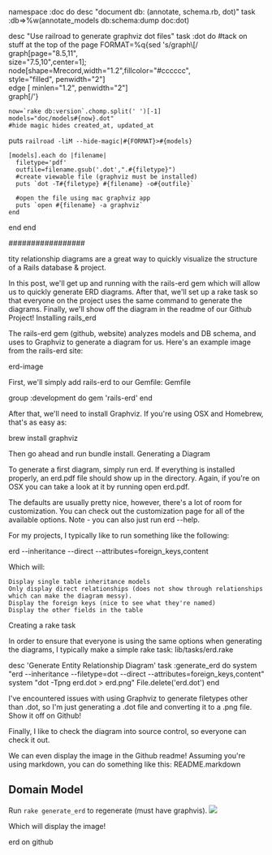 namespace :doc do
  desc "document db: (annotate, schema.rb, dot)"
  task :db=>%w(annotate_models db:schema:dump doc:dot)

  desc "Use railroad to generate graphviz dot files"
  task :dot do
    #tack on stuff at the top of the page
    FORMAT=%q{sed 's/graph\\[/  graph[page="8.5,11",\
            size="7.5,10",center=1];\
    node[shape=Mrecord,width="1.2",fillcolor="#cccccc",\
            style="filled", penwidth="2"]\
    edge [ minlen="1.2", penwidth="2"]\
    graph[/'}
  
    now=`rake db:version`.chomp.split(' ')[-1]
    models="doc/models#{now}.dot"
    #hide magic hides created_at, updated_at
   puts `railroad -liM --hide-magic|#{FORMAT}>#{models}`
  
    [models].each do |filename|
      filetype='pdf'
      outfile=filename.gsub('.dot',".#{filetype}")
      #create viewable file (graphviz must be installed)
      puts `dot -T#{filetype} #{filename} -o#{outfile}`

      #open the file using mac graphviz app
      puts `open #{filename} -a graphviz`
    end
  end
end

#################

tity relationship diagrams are a great way to quickly visualize the structure of a Rails database & project.

In this post, we'll get up and running with the rails-erd gem which will allow us to quickly generate ERD diagrams. After that, we'll set up a rake task so that everyone on the project uses the same command to generate the diagrams. Finally, we'll show off the diagram in the readme of our Github Project!
Installing rails_erd

The rails-erd gem (github, website) analyzes models and DB schema, and uses to Graphviz to generate a diagram for us. Here's an example image from the rails-erd site:

erd-image

First, we'll simply add rails-erd to our Gemfile:
Gemfile

group :development do
  gem 'rails-erd'
end

After that, we'll need to install Graphviz. If you're using OSX and Homebrew, that's as easy as:

brew install graphviz

Then go ahead and run bundle install.
Generating a Diagram

To generate a first diagram, simply run erd. If everything is installed properly, an erd.pdf file should show up in the directory. Again, if you're on OSX you can take a look at it by running open erd.pdf.

The defaults are usually pretty nice, however, there's a lot of room for customization. You can check out the customization page for all of the available options. Note - you can also just run erd --help.

For my projects, I typically like to run something like the following:

erd --inheritance --direct --attributes=foreign_keys,content

Which will:

    Display single table inheritance models
    Only display direct relationships (does not show through relationships which can make the diagram messy).
    Display the foreign keys (nice to see what they're named)
    Display the other fields in the table

Creating a rake task

In order to ensure that everyone is using the same options when generating the diagrams, I typically make a simple rake task:
lib/tasks/erd.rake

desc 'Generate Entity Relationship Diagram'
task :generate_erd do
  system "erd --inheritance --filetype=dot --direct --attributes=foreign_keys,content"
  system "dot -Tpng erd.dot > erd.png"
  File.delete('erd.dot')
end

I've encountered issues with using Graphviz to generate filetypes other than .dot, so I'm just generating a .dot file and converting it to a .png file.
Show it off on Github!

Finally, I like to check the diagram into source control, so everyone can check it out.

We can even display the image in the Github readme! Assuming you're using markdown, you can do something like this:
README.markdown

## Domain Model
Run `rake generate_erd` to regenerate (must have graphvis).
![](/erd.png)

Which will display the image!

erd on github
